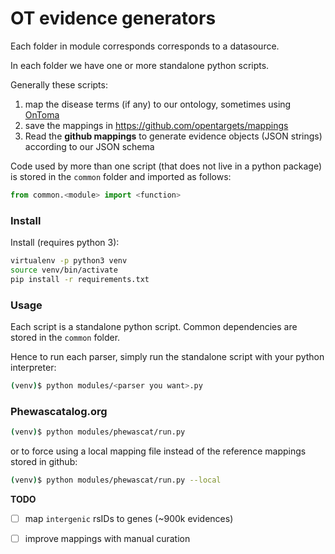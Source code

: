 # OT evidence generators

Each folder in module corresponds corresponds to a datasource.

In each folder we have one or more standalone python scripts.

Generally these scripts:
1. map the disease terms (if any) to our ontology, sometimes using [OnToma](https://ontoma.readthedocs.io)
2. save the mappings in https://github.com/opentargets/mappings
3. Read the **github mappings** to generate evidence objects (JSON strings) according to our JSON schema

Code used by more than one script (that does not live in a python package)
is stored in the `common` folder and imported as follows:

```python
from common.<module> import <function>
```



### Install
Install (requires python 3):

```sh
virtualenv -p python3 venv
source venv/bin/activate
pip install -r requirements.txt
```
### Usage

Each script is a standalone python script.
Common dependencies are stored in the `common` folder.

Hence to run each parser, simply run the standalone script with your python
interpreter:
```sh
(venv)$ python modules/<parser you want>.py
```

### Phewascatalog.org

```sh
(venv)$ python modules/phewascat/run.py
```
or to force using a local mapping file instead of the reference mappings
stored in github:
```sh
(venv)$ python modules/phewascat/run.py --local
```
**TODO**
- [ ] map `intergenic` rsIDs to genes (~900k evidences)
- [ ] improve mappings with manual curation

